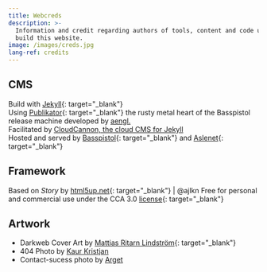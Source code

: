 ```yaml
---
title: Webcreds
description: >-
  Information and credit regarding authors of tools, content and code used to
  build this website.
image: /images/creds.jpg
lang-ref: credits
---
```


## CMS

Build with [Jekyll](https://jekyllrb.com/){: target="_blank"}<br>Using [Publikator](https://github.com/terminalnetwork/publikator){: target="_blank"} the rusty metal heart of the Basspistol release machine developed by [aengl.](https://github.com/terminalnetwork/publikator/commits?author=aengl)<br>Facilitated by [CloudCannon, the cloud CMS for Jekyll](https://cloudcannon.com/)<br>Hosted and served by [Basspistol](https://basspistol.com){: target="_blank"} and [Aslenet](https://www.alsenet.com){: target="_blank"}

## Framework

Based on *Story* by [html5up.net](https://html5up.net){: target="_blank"} \| @ajlkn Free for personal and commercial use under the CCA 3.0 [license](https://html5up.net/license){: target="_blank"}

## Artwork

* Darkweb Cover Art by [Mattias Ritarn Lindström](https://ritarn.com "Ritarn portfolio"){: target="_blank"}
* 404 Photo by [Kaur Kristjan](https://unsplash.com/@badgerblack?utm_source=unsplash&amp;utm_medium=referral&amp;utm_content=creditCopyText)
* Contact-sucess photo by [Arget](https://unsplash.com/@arget?utm_source=unsplash&amp;utm_medium=referral&amp;utm_content=creditCopyText)